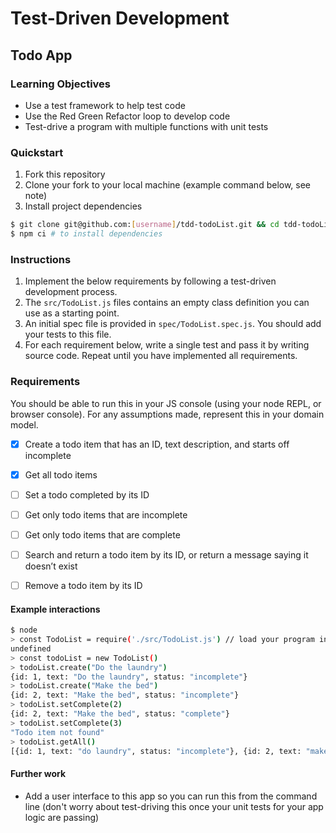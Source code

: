 # Test-Driven Development

## Todo App

### Learning Objectives
- Use a test framework to help test code
- Use the Red Green Refactor loop to develop code
- Test-drive a program with multiple functions with unit tests

### Quickstart
1. Fork this repository
2. Clone your fork to your local machine (example command below, see note)
3. Install project dependencies

```sh
$ git clone git@github.com:[username]/tdd-todoList.git && cd tdd-todoList
$ npm ci # to install dependencies
```

### Instructions
1. Implement the below requirements by following a test-driven development process. 
2. The `src/TodoList.js` files contains an empty class definition you can use as a starting point.
3. An initial spec file is provided in `spec/TodoList.spec.js`. You should add your tests to this file.
5. For each requirement below, write a single test and pass it by writing source code. Repeat until you have implemented all requirements.
 
### Requirements

You should be able to run this in your JS console (using your node REPL, or browser console). For any assumptions made, represent this in your domain model.

- [x] Create a todo item that has an ID, text description, and starts off incomplete
- [x] Get all todo items
- [ ] Set a todo completed by its ID
- [ ] Get only todo items that are incomplete
- [ ] Get only todo items that are complete
- [ ] Search and return a todo item by its ID, or return a message saying it doesn’t exist
- [ ] Remove a todo item by its ID


#### Example interactions
```sh
$ node
> const TodoList = require('./src/TodoList.js') // load your program into your REPL
undefined
> const todoList = new TodoList()
> todoList.create("Do the laundry")
{id: 1, text: "Do the laundry", status: "incomplete"}
> todoList.create("Make the bed")
{id: 2, text: "Make the bed", status: "incomplete"}
> todoList.setComplete(2)
{id: 2, text: "Make the bed", status: "complete"}
> todoList.setComplete(3)
"Todo item not found"
> todoList.getAll()
[{id: 1, text: "do laundry", status: "incomplete"}, {id: 2, text: "make the bed", status: "complete"}]
```

#### Further work

- Add a user interface to this app so you can run this from the command line (don't worry about test-driving this once your unit tests for your app logic are passing)
